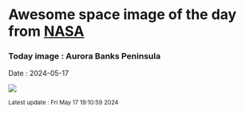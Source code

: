
# Awesome space image of the day from [NASA](https://api.nasa.gov/)

### Today image : Aurora Banks Peninsula
Date : 2024-05-17

![](https://apod.nasa.gov/apod/image/2405/DSC_6363Panorama-2_600.jpg)

<small>Latest update : Fri May 17 19:10:59 2024</small>
        